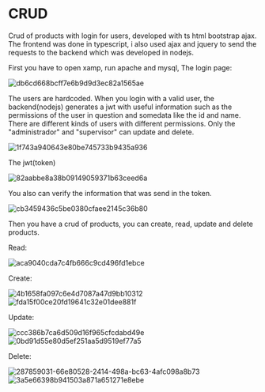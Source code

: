 # CRUD
Crud of products with login for users, developed with ts html bootstrap ajax.
The frontend was done in typescript, i also used ajax and jquery to send the requests to the backend which was developed in nodejs.

First you have to open xamp, run apache and mysql, 
The login page:

![db6cd668bcff7e6b9d9d3ec82a1565ae](https://github.com/joacoox/CRUD/assets/113536722/40bb3f15-deb5-4fc2-b450-9b35883492d7)

The users are hardcoded. When you login with a valid user, the backend(nodejs) generates a jwt with useful information such as the permissions of the user in question and somedata like the id and name. There are different kinds of users with different permissions. 
Only the "administrador" and "supervisor" can update and delete. 


![1f743a940643e80be745733b9435a936](https://github.com/joacoox/CRUD/assets/113536722/9d7adf24-9f7d-46ba-991c-68b1dbcd753d)

The jwt(token)


![82aabbe8a38b09149059371b63ceed6a](https://github.com/joacoox/CRUD/assets/113536722/55da2b23-bd0e-4a33-812f-6200fec8551f)

You also can verify the information that was send in the token.

![cb3459436c5be0380cfaee2145c36b80](https://github.com/joacoox/CRUD/assets/113536722/462a4882-cfa5-49c4-8145-11c7399632f1)


Then you have a crud of products, you can create, read, update and delete products.

Read:

![aca9040cda7c4fb666c9cd496fd1ebce](https://github.com/joacoox/CRUD/assets/113536722/0b41366c-bd7f-4f23-958b-60ab49b28b04)


Create:

![4b1658fa097c6e4d7087a47d9bb10312](https://github.com/joacoox/CRUD/assets/113536722/00e2e935-b224-45af-bbeb-428e6e915e6c)
![fda15f00ce20fd19641c32e01dee881f](https://github.com/joacoox/CRUD/assets/113536722/8821e165-c20b-4597-ba83-22d94d27ef1d)

Update:


![ccc386b7ca6d509d16f965cfcdabd49e](https://github.com/joacoox/CRUD/assets/113536722/62f32e29-3827-4e2c-ba82-7a8a1ac9b406)
![0bd91d55e80d5ef251aa5d9519ef77a5](https://github.com/joacoox/CRUD/assets/113536722/66e80528-2414-498a-bc63-4afc098a8b73)


Delete:

![287859031-66e80528-2414-498a-bc63-4afc098a8b73](https://github.com/joacoox/CRUD/assets/113536722/a7ac5189-5177-43af-81d9-78fca5da981e)
![3a5e66398b941503a871a651271e8ebe](https://github.com/joacoox/CRUD/assets/113536722/85fceaa4-55e7-49f2-84f0-140dfb9a0c53)


